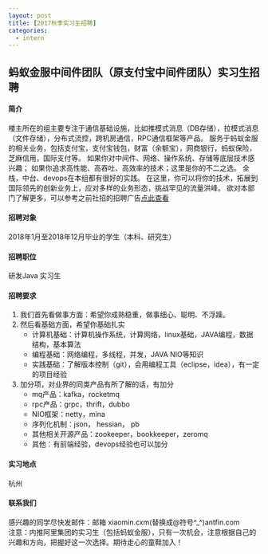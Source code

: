 ```yaml
---
layout: post
title: [2017秋季实习生招聘]
categories:
  - intern
---
```


## 蚂蚁金服中间件团队（原支付宝中间件团队）实习生招聘
#### 简介
楼主所在的组主要专注于通信基础设施，比如推模式消息（DB存储），拉模式消息（文件存储），分布式流控，跨机房通信，RPC通信框架等产品。
服务于蚂蚁金服的相关业务，包括支付宝，支付宝钱包，财富（余额宝），网商银行，蚂蚁保险，芝麻信用，国际支付等。
如果你对中间件、网络、操作系统、存储等底层技术感兴趣；
如果你追求高性能、高吞吐、高效率的技术；这里是你的不二之选。
全栈，中台、devops在本组都有很好的实践。
在这里，你可以将你的技术，拓展到国际领先的创新业务上，应对多样的业务形态，挑战罕见的流量洪峰。
欲对本部门了解更多，可以参考之前社招的招聘广告[点此查看](http://pinggod.legendh5.com/h5/ant-social-wanted-2017.html?from=timeline&isappinstalled=0)

#### 招聘对象
2018年1月至2018年12月毕业的学生（本科、研究生）

#### 招聘职位
研发Java 实习生

#### 招聘要求
1. 我们首先看做事方面：希望你成熟稳重，做事细心、聪明、不浮躁。
2. 然后看基础方面，希望你基础扎实
   * 计算机基础：计算机操作系统，计算网络，linux基础，JAVA编程，数据结构，基本算法
   * 编程基础：网络编程，多线程，并发，JAVA NIO等知识
   * 实践基础：了解版本控制（git），会用编程工具（eclipse，idea），有一定的项目经验
3. 加分项，对业界的同类产品有所了解的话，有加分
   * mq产品：kafka，rocketmq
   * rpc产品：grpc，thrift，dubbo
   * NIO框架：netty，mina
   * 序列化机制：json， hessian， pb
   * 其他相关开源产品：zookeeper，bookkeeper，zeromq
   * 其他：有前端经验，devops经验也可以加分

#### 实习地点
杭州

#### 联系我们
感兴趣的同学尽快发邮件：邮箱 xiaomin.cxm(替换成@符号^_^)antfin.com   
注意：内推阿里集团的实习生（包括蚂蚁金服），只有一次机会，注意根据自己的兴趣和方向，把握好这一次选择。期待走心的童鞋加入！